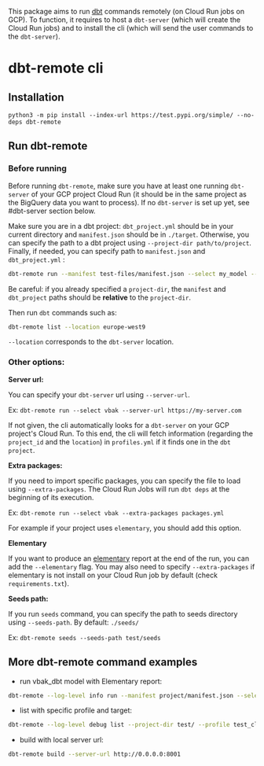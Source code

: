 This package aims to run [dbt][dbt-url] commands remotely (on Cloud Run jobs on GCP). To function, it requires to host a ```dbt-server``` (which will create the Cloud Run jobs) and to install the cli (which will send the user commands to the ```dbt-server```).

# dbt-remote cli

## Installation

```python3 -m pip install --index-url https://test.pypi.org/simple/ --no-deps dbt-remote ```

## Run dbt-remote

### Before running

Before running ```dbt-remote```, make sure you have at least one running ```dbt-server``` of your GCP project Cloud Run (it should be in the same project as the BigQuery data you want to process). If no ```dbt-server``` is set up yet, see #dbt-server section below.

Make sure you are in a dbt project: ```dbt_project.yml``` should be in your current directory and ```manifest.json``` should be in ```./target```. Otherwise, you can specify the path to a dbt project using ```--project-dir path/to/project```. Finally, if needed, you can specify path to ```manifest.json``` and ```dbt_project.yml``` : 

```sh
dbt-remote run --manifest test-files/manifest.json --select my_model --dbt_project test-files/dbt_project.yml
```

Be careful: if you already specified a ```project-dir```, the ```manifest``` and ```dbt_project``` paths should be **relative** to the ```project-dir```.



Then run ```dbt``` commands such as:
```sh 
dbt-remote list --location europe-west9
```

```--location``` corresponds to the ```dbt-server``` location.


### Other options:

**Server url:**

You can specify your ```dbt-server``` url using ```--server-url```.

Ex: ```dbt-remote run --select vbak --server-url https://my-server.com```

If not given, the cli automatically looks for a ```dbt-server``` on your GCP project's Cloud Run.
To this end, the cli will fetch information (regarding the ```project_id``` and the ```location```) in ```profiles.yml``` if it finds one in the ```dbt project```.


**Extra packages:**

If you need to import specific packages, you can specify the file to load using ```--extra-packages```. The Cloud Run Jobs will run ```dbt deps``` at the beginning of its execution.

Ex: ```dbt-remote run --select vbak --extra-packages packages.yml```

For example if your project uses ```elementary```, you should add this option.


**Elementary**

If you want to produce an [elementary][elementary-url] report at the end of the run, you can add the ```--elementary``` flag. You may also need to specify ```--extra-packages``` if elementary is not install on your Cloud Run job by default (check ```requirements.txt```).


**Seeds path:**

If you run ```seeds``` command, you can specify the path to seeds directory using ```--seeds-path```. By default: ```./seeds/```

Ex: ```dbt-remote seeds --seeds-path test/seeds```



## More dbt-remote command examples

- run vbak_dbt model with Elementary report: 

```sh
dbt-remote --log-level info run --manifest project/manifest.json --select vbak_dbt --dbt_project project/dbt_project.yml --extra-packages project/packages.yml --elementary
```


- list with specific profile and target: 

```sh
dbt-remote --log-level debug list --project-dir test/ --profile test_cloud_run --target dev
```


- build with local server url: 

```sh
dbt-remote build --server-url http://0.0.0.0:8001
```

[//]: #

   [git-repo-url]: <https://github.com/artefactory-fr/dbt-server>
   [dbt-url]: <https://www.getdbt.com/>
   [elementary-url]: <https://www.elementary-data.com/>
